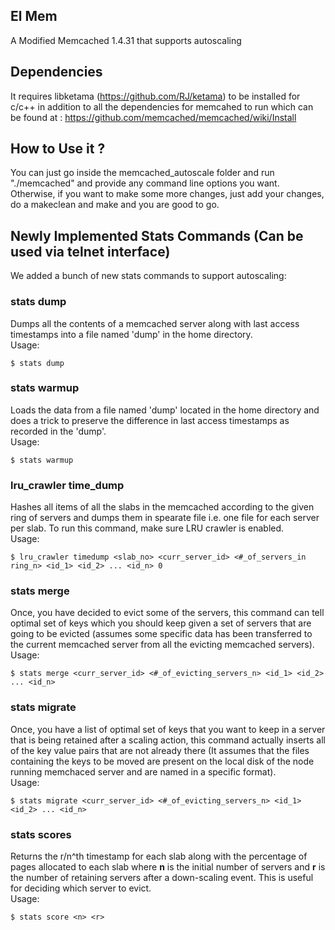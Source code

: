 ## El Mem
A Modified Memcached 1.4.31 that supports autoscaling 
## Dependencies
It requires libketama (https://github.com/RJ/ketama) to be installed for c/c++ in addition to all the dependencies for memcahed to run which can be found at : https://github.com/memcached/memcached/wiki/Install
## How to Use it ?
You can just go inside the memcached_autoscale folder and run "./memcached" and provide any command line options you want. Otherwise, if you want to make some more changes, just add your changes, do a makeclean and make and you are good to go. 
## Newly Implemented Stats Commands (Can be used via telnet interface)
We added a bunch of new stats commands to support autoscaling:
### stats dump
Dumps all the contents of a memcached server along with last access timestamps into a file named 'dump' in the home directory.  
Usage:  
```
$ stats dump
```
### stats warmup
Loads the data from a file named 'dump' located in the home directory and does a trick to preserve the difference in last access timestamps as recorded in the 'dump'.  
Usage:  
```
$ stats warmup
```
### lru_crawler time_dump
Hashes all items of all the slabs in the memcached according to the given ring of servers and dumps them in spearate file i.e. one file for each server per slab. To run this command, make sure LRU crawler is enabled.  
Usage:  
```
$ lru_crawler timedump <slab_no> <curr_server_id> <#_of_servers_in ring_n> <id_1> <id_2> ... <id_n> 0
```
### stats merge
Once, you have decided to evict some of the servers, this command can tell optimal set of keys which you should keep given a set of servers that are going to be evicted (assumes some  specific data has been transferred to the current memcached server from all the evicting memcached servers).  
Usage:  
```
$ stats merge <curr_server_id> <#_of_evicting_servers_n> <id_1> <id_2> ... <id_n>
```
### stats migrate
Once, you have a list of optimal set of keys that you want to keep in a server that is being retained after a scaling action, this command actually inserts all of the key value pairs that are not already there (It assumes that the files containing the keys to be moved are present on the local disk of the node running memchaced server and are named in a specific format).  
Usage:  
```
$ stats migrate <curr_server_id> <#_of_evicting_servers_n> <id_1> <id_2> ... <id_n>
```

### stats scores
Returns the r/n^th timestamp for each slab along with the percentage of pages allocated to each slab where **n** is the initial number of servers and **r** is the number of retaining servers after a down-scaling event. This is useful for deciding which server to evict.  
Usage:  
```
$ stats score <n> <r>
```

